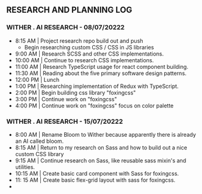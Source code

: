 ## RESEARCH AND PLANNING LOG

### WITHER . AI RESEARCH - 08/07/20222

- 8:15 AM | Project research repo build out and push
  - Begin researching custom CSS / CSS in JS libraries
- 9:00 AM | Research SCSS and other CSS implementations.
- 10:00 AM | Continue to research CSS implementations.
- 11:00 AM | Research TypeScript usage for react component building.
- 11:30 AM | Reading about the five primary software design patterns.
- 12:00 PM | Lunch
- 1:00 PM | Researching implementation of Redux with TypeScript.
- 2:00 PM | Begin building css library "foxingcss"
- 3:00 PM | Continue work on "foxingcss"
- 4:00 PM | Continue work on "foxingcss" focus on color palette

### WITHER . AI RESEARCH - 15/07/20222

- 8:00 AM | Rename Bloom to Wither because apparently there is already an AI called bloom.
- 8:15 AM | Return to my research on Sass and how to build out a nice custom CSS library
- 9:15 AM | Continue research on Sass, like reusable sass mixin's and utilities.
- 10:15 AM | Create basic card component with Sass for foxingcss.
- 11: 15 AM | Create basic flex-grid layout with sass for foxingcss.
-
